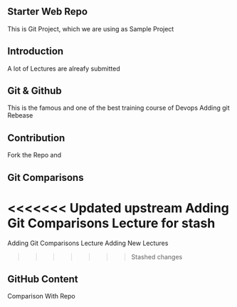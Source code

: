 ## Starter Web Repo

This is Git Project, which we are using as Sample Project

## Introduction

A lot of Lectures are alreafy submitted


## Git & Github

This is the famous and one of the best training course of Devops
Adding git Rebease

## Contribution
Fork the Repo and 

## Git Comparisons
<<<<<<< Updated upstream
Adding Git Comparisons Lecture for stash
=======
Adding Git Comparisons Lecture
Adding New Lectures
>>>>>>> Stashed changes

## GitHub Content
Comparison With Repo
